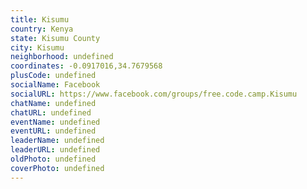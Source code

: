 ```yaml
---
title: Kisumu
country: Kenya
state: Kisumu County
city: Kisumu
neighborhood: undefined
coordinates: -0.0917016,34.7679568
plusCode: undefined
socialName: Facebook
socialURL: https://www.facebook.com/groups/free.code.camp.Kisumu
chatName: undefined
chatURL: undefined
eventName: undefined
eventURL: undefined
leaderName: undefined
leaderURL: undefined
oldPhoto: undefined
coverPhoto: undefined
---
```

